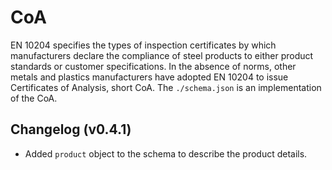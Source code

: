 # CoA

EN 10204 specifies the types of inspection certificates by which manufacturers declare the compliance of steel products to either product standards or customer specifications. In the absence of norms, other metals and plastics manufacturers have adopted EN 10204 to issue Certificates of Analysis, short CoA. The `./schema.json` is an implementation of the CoA.

## Changelog (v0.4.1)

- Added `product` object to the schema to describe the product details.
